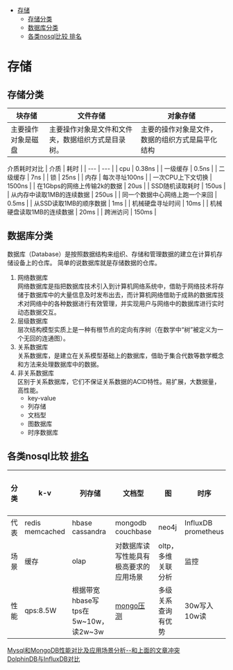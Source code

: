 - [存储](#%e5%ad%98%e5%82%a8)
  - [存储分类](#%e5%ad%98%e5%82%a8%e5%88%86%e7%b1%bb)
  - [数据库分类](#%e6%95%b0%e6%8d%ae%e5%ba%93%e5%88%86%e7%b1%bb)
  - [各类nosql比较 排名](#%e5%90%84%e7%b1%bbnosql%e6%af%94%e8%be%83-%e6%8e%92%e5%90%8d)

# 存储

## 存储分类
  | 块存储 | 文件存储 | 对象存储 |
  | --- | --- | --- |
  | 主要操作对象是磁盘 | 主要操作对象是文件和文件夹，数据组织方式是目录树。 | 主要的操作对象是文件，数据的组织方式是扁平化结构 |

介质耗时对比
  | 介质 | 耗时 |
  | --- | --- |
  | cpu | 0.38ns |
  | 一级缓存 | 0.5ns |
  | 二级缓存 | 7ns |
  | 锁 | 25ns |
  | 内存 | 每次寻址100ns |
  | 一次CPU上下文切换 | 1500ns |
  | 在1Gbps的网络上传输2k的数据 | 20us |
  | SSD随机读取耗时 | 150us |
  | 从内存中读取1MB的连续数据 | 250us |
  | 同一个数据中心网络上跑一个来回 | 0.5ms |
  | 从SSD读取1MB的顺序数据 | 1ms |
  | 机械硬盘寻址时间 | 10ms |
  | 机械硬盘读取1MB的连续数据 | 20ms |
  | 跨洲访问 | 150ms |

## 数据库分类
数据库（Database）是按照数据结构来组织、存储和管理数据的建立在计算机存储设备上的仓库。
简单的说数据库就是存储数据的仓库。

1. 网络数据库  
   网络数据库是指把数据库技术引入到计算机网络系统中，借助于网络技术将存储于数据库中的大量信息及时发布出去，而计算机网络借助于成熟的数据库技术对网络中的各种数据进行有效管理，并实现用户与网络中的数据库进行实时动态数据交互。
1. 层级数据库  
   层次结构模型实质上是一种有根节点的定向有序树（在数学中“树”被定义为一个无回的连通图）。
1. 关系数据库  
   关系数据库，是建立在关系模型基础上的数据库，借助于集合代数等数学概念和方法来处理数据库中的数据。
1. 非关系数据库  
   区别于关系数据库，它们不保证关系数据的ACID特性。易扩展，大数据量，高性能。
   - key-value
   - 列存储
   - 文档型
   - 图数据库
   - 时序数据库

## 各类nosql比较 [排名](https://db-engines.com/en/ranking)

| 分类 | k-v | 列存储 | 文档型 | 图 | 时序 | 搜索引擎 |
| --- | --- | --- | --- | --- | --- | --- |
| 代表 | redis<br>memcached | hbase<br>cassandra | mongodb<br>couchbase | neo4j | InfluxDB<br>prometheus | es<br>solr |
| 场景 | 缓存 | olap | 对数据库读写性能具有极高要求的应用场景 | oltp，多维关联分析 | 监控 | 文本搜索 |
| 性能 | qps:8.5W | 根据带宽hbase写tps在5w~10w，读2w~3w | [mongo压测](https://blog.51cto.com/navyaijm/2421973) | 多级关系查询有优势 | 30w写入10w读 | [es压力测试](https://www.jianshu.com/p/e7de3b24f505) |

[Mysql和MongoDB性能对比及应用场景分析--和上面的文章冲突](https://blog.csdn.net/zombres/article/details/82020931)  
[DolphinDB与InfluxDB对比](https://zhuanlan.zhihu.com/p/42287416)
